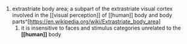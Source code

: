 1. extrastriate body area; a subpart of the extrastriate visual cortex involved in the [[visual perception]] of [[human]] body and body parts^[https://en.wikipedia.org/wiki/Extrastriate_body_area]
	1. it is insensitive to faces and stimulus categories unrelated to the **[[human]]** body